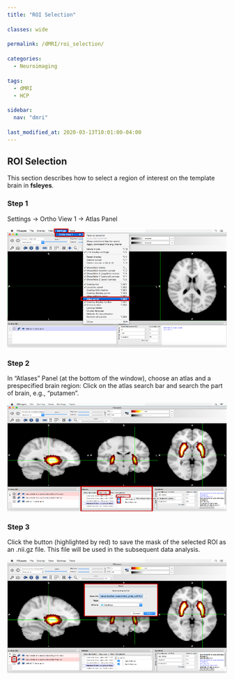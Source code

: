 ```yaml
---
title: "ROI Selection"

classes: wide

permalink: /dMRI/roi_selection/

categories:
  - Neuroimaging

tags:
  - dMRI
  - HCP

sidebar:
  nav: "dmri"

last_modified_at: 2020-03-13T10:01:00-04:00
---
```


## ROI Selection 
This section describes how to select a region of interest on the template brain in **fsleyes**.

### Step 1

Settings -> Ortho View 1 -> Atlas Panel

![](/assets/images/dmri/roi1.png)

### Step 2

In “Atlases” Panel (at the bottom of the window), choose an atlas and a prespecified brain region: Click on the atlas search bar and search the part of brain, e.g., “putamen”.

![](/assets/images/dmri/roi2.png)

### Step 3

Click the button (highlighted by red)  to save the mask of the selected ROI as an .nii.gz file. This file will be used in the subsequent data analysis.

![](/assets/images/dmri/roi3.png)